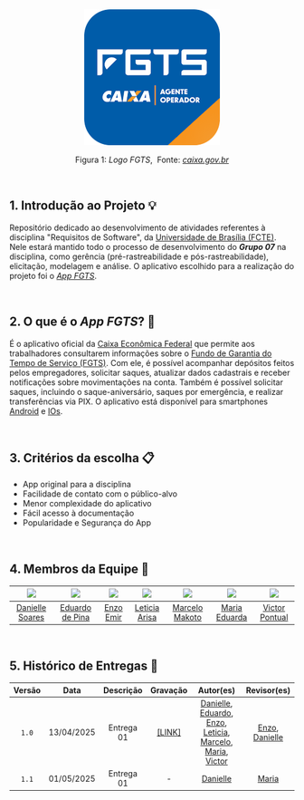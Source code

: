 
<div align="center">
  <img src="docs/assets/logo_fgts.png">
</div>

<p align="center">
  Figura 1:<i> Logo FGTS</i>,&nbsp Fonte: <i><a href="https://www.caixa.gov.br/atendimento/aplicativos/fgts/Paginas/default.aspx">caixa.gov.br</a></i>
</p>

<br>

## 1. Introdução ao Projeto 💡

Repositório dedicado ao desenvolvimento de atividades referentes à disciplina "Requisitos de Software", da [Universidade de Brasília (FCTE)](https://fcte.unb.br). Nele estará mantido todo o processo de desenvolvimento do ***Grupo 07*** na disciplina, como gerência (pré-rastreabilidade e pós-rastreabilidade), elicitação, modelagem e análise. O aplicativo escolhido para a realização do projeto foi o [*App FGTS*](https://www.caixa.gov.br/atendimento/aplicativos/fgts/Paginas/default.aspx).

<br>

## 2. O que é o *App FGTS*? 📱

É o aplicativo oficial da [Caixa Econômica Federal](https://www.caixa.gov.br/Paginas/home-caixa.aspx) que permite aos trabalhadores consultarem informações sobre o [Fundo de Garantia do Tempo de Serviço (FGTS)](https://www.caixa.gov.br/beneficios-trabalhador/fgts/Paginas/default.aspx). Com ele, é possível acompanhar depósitos feitos pelos empregadores, solicitar saques, atualizar dados cadastrais e receber notificações sobre movimentações na conta. Também é possível solicitar saques, incluindo o saque-aniversário, saques por emergência, e realizar transferências via PIX. O aplicativo está disponível para smartphones [Android](https://play.google.com/store/apps/details?id=br.gov.caixa.fgts.trabalhador&hl=pt_BR) e [IOs](https://apps.apple.com/br/app/fgts/id1038441027).


<br>

## 3. Critérios da escolha 📋

- App original para a disciplina  
- Facilidade de contato com o público-alvo  
- Menor complexidade do aplicativo
- Fácil acesso à documentação
- Popularidade e Segurança do App

<br>

## 4. Membros da Equipe 👥

| [![](https://avatars.githubusercontent.com/danielle-soaress)](https://github.com/danielle-soaress) | [![](https://avatars.githubusercontent.com/eduardodpms)](https://github.com/eduardodpms) | [![](https://avatars.githubusercontent.com/EnzoEmir)](https://github.com/EnzoEmir) | [![](https://avatars.githubusercontent.com/Leticia-Arisa-K-Higa)](https://github.com/Leticia-Arisa-K-Higa) | [![](https://avatars.githubusercontent.com/MM4k)](https://github.com/MM4k) | [![](https://avatars.githubusercontent.com/dudaa28)](https://github.com/dudaa28) | [![](https://avatars.githubusercontent.com/VictorPontual)](https://github.com/VictorPontual) |
|:-:|:-:|:-:|:-:|:-:|:-:|:-:|
| [Danielle Soares](https://github.com/danielle-soaress) | [Eduardo de Pina](https://github.com/eduardodpms) | [Enzo Emir](https://github.com/EnzoEmir) | [Leticia Arisa](https://github.com/Leticia-Arisa-K-Higa) | [Marcelo Makoto](https://github.com/MM4k) | [Maria Eduarda](https://github.com/dudaa28) | [Victor Pontual](https://github.com/VictorPontual) |

<br>

## 5. Histórico de Entregas 📅

| Versão | Data       | Descrição | Gravação | Autor(es) | Revisor(es) |
|:------:|:----------:|:---------:|:--------:|:---------:|:-----------:|
| `1.0`  | 13/04/2025 | Entrega 01 | [[LINK]](https://youtu.be/GZ2H4fPk-Dg) | [Danielle](https://github.com/danielle-soaress), [Eduardo](https://github.com/eduardodpms), [Enzo](https://github.com/EnzoEmir), [Leticia](https://github.com/Leticia-Arisa-K-Higa), [Marcelo](https://github.com/MM4k), [Maria](https://github.com/dudaa28), [Victor](https://github.com/VictorPontual) | [Enzo](https://github.com/EnzoEmir), [Danielle](https://github.com/danielle-soaress) |
| `1.1`  | 01/05/2025 | Entrega 01 | - | [Danielle](https://github.com/danielle-soaress)| [Maria](https://github.com/dudaa28) |


